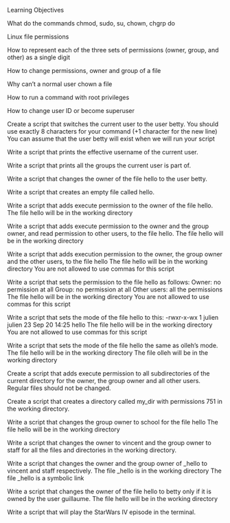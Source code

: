Learning Objectives

What do the commands chmod, sudo, su, chown, chgrp do

Linux file permissions

How to represent each of the three sets of permissions (owner, group, and other) as a single digit

How to change permissions, owner and group of a file

Why can’t a normal user chown a file

How to run a command with root privileges

How to change user ID or become superuser


Create a script that switches the current user to the user betty.
   You should use exactly 8 characters for your command (+1 character for the new line)
   You can assume that the user betty will exist when we will run your script

Write a script that prints the effective username of the current user.

Write a script that prints all the groups the current user is part of.

Write a script that changes the owner of the file hello to the user betty.

Write a script that creates an empty file called hello.

Write a script that adds execute permission to the owner of the file hello. The file hello will be in the working directory

Write a script that adds execute permission to the owner and the group owner, and read permission to other users, to the file hello. The file hello will be in the working directory

Write a script that adds execution permission to the owner, the group owner and the other users, to the file hello
   The file hello will be in the working directory
   You are not allowed to use commas for this script
   
Write a script that sets the permission to the file hello as follows:
   Owner: no permission at all
   Group: no permission at all
   Other users: all the permissions
   The file hello will be in the working directory You are not allowed to use commas      for this script 

Write a script that sets the mode of the file hello to this:
   -rwxr-x-wx 1 julien julien 23 Sep 20 14:25 hello
   The file hello will be in the working directory
   You are not allowed to use commas for this script
   
Write a script that sets the mode of the file hello the same as olleh’s mode.
   The file hello will be in the working directory
   The file olleh will be in the working directory
   
Create a script that adds execute permission to all subdirectories of the current directory for the owner, the group owner and all other users. Regular files should not be changed.

Create a script that creates a directory called my_dir with permissions 751 in the working directory.

Write a script that changes the group owner to school for the file hello
   The file hello will be in the working directory
   
Write a script that changes the owner to vincent and the group owner to staff for all the files and directories in the working directory.

Write a script that changes the owner and the group owner of _hello to vincent and staff respectively.
   The file _hello is in the working directory
   The file _hello is a symbolic link
   
Write a script that changes the owner of the file hello to betty only if it is owned by the user guillaume.
   The file hello will be in the working directory
   
Write a script that will play the StarWars IV episode in the terminal.  
